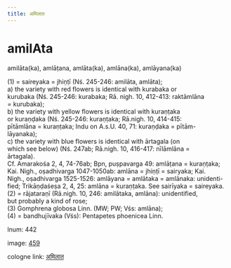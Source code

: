 ```yaml
---
title: अमिलात
---
```


# amilAta

amilāta(ka),  amlāṭana, amlāta(ka), amlāna(ka), amlāyana(ka) <div n="P" />(1) = saireyaka = jhiṇṭī (Nś. 245-246: amilāta, amlāta); <div n="lb" />a) the variety with red flowers is identical with kurabaka or <div n="lb" />kurubaka (Nś. 245-246: kurabaka; Rā. nigh. 10, 412-413: raktāmlāna <div n="lb" />= kurubaka); <div n="lb" />b) the variety with yellow flowers is identical with kuraṇṭaka <div n="lb" />or kuraṇḍaka (Nś. 245-246: kuraṇṭaka; Rā.nigh. 10, 414-415: <div n="lb" />pītāmlāna = kuraṇṭaka; Indu on A.s.U. 40, 71: kuraṇḍaka = pītām- <div n="lb" />lāyanaka); <div n="lb" />c) the variety with blue flowers is identical with ārtagala (on <div n="lb" />which see below) (Nś. 247ab; Rā.nigh. 10, 416-417: nīlāmlāna = <div n="lb" />ārtagala). <div n="P" />Cf. Amarakośa 2, 4, 74-76ab; Bpn, puṣpavarga 49: amlāṭana = kuraṇṭaka; <div n="lb" />Kai. Nigh., oṣadhivarga 1047-1050ab: amlāna = jhiṇṭī = sairyaka; Kai. <div n="lb" />Nigh., oṣadhivarga 1525-1526: amlāyana = amlātaka = amlānaka: unidenti- <div n="lb" />fied; Trikāṇḍaśeṣa 2, 4, 25: amlāna = kuraṇṭaka. See sairīyaka = saireyaka. <div n="P" />(2) = rājataraṇī (Rā.nigh. 10, 246: amilātaka, amlāna): unidentified, <div n="lb" />but probably a kind of rose; <div n="P" />(3) Gomphrena globosa Linn. (MW; PW; Vśs: amlāna); <div n="P" />(4) = bandhujīvaka (Vśs): Pentapetes phoenicea Linn.

lnum: 442

image: [459](https://www.sanskrit-lexicon.uni-koeln.de/scans/csl-apidev/servepdf.php?dict=snp&page=459)

cologne link: [अमिलात](https://sanskrit-lexicon.uni-koeln.de/scans/csl-apidev/getword.php?dict=snp&key=अमिलात)

